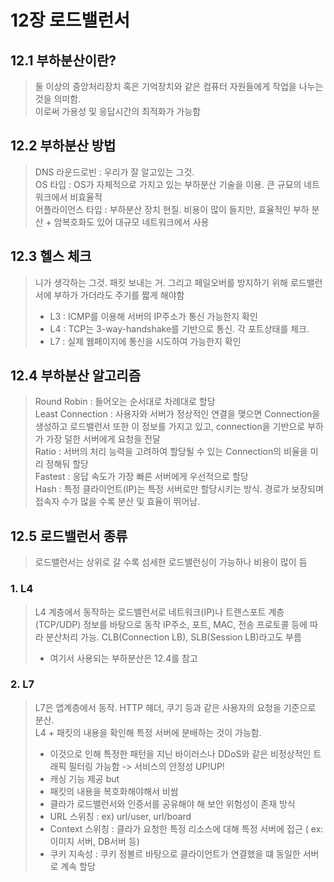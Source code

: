 # 12장 로드밸런서
## 12.1 부하분산이란?
> 둘 이상의 중앙처리장치 혹은 기억장치와 같은 컴퓨터 자원들에게 작업을 나누는 것을 의미함.<br>
> 이로써 가용성 및 응답시간의 최적화가 가능함

## 12.2 부하분산 방법
> DNS 라운드로빈 : 우리가 잘 알고있는 그것.<br>
> OS 타입 : OS가 자체적으로 가지고 있는 부하분산 기술을 이용. 큰 규묘의 네트워크에서 비효율적<br>
> 어플라이언스 타입 : 부하분산 장치 현질. 비용이 많이 들지만, 효율적인 부하 분산 + 암복호화도 있어 대규모 네트워크에서 사용

## 12.3 헬스 체크
> 니가 생각하는 그것. 패킷 보내는 거. 그리고 페일오버를 방지하기 위해 로드밸런서에 부하가 가더라도 주기를 짧게 해야함
>  + L3 : ICMP를 이용해 서버의 IP주소가 통신 가능한지 확인
>  + L4 : TCP는 3-way-handshake를 기반으로 통신. 각 포트상태를 체크.
>  + L7 : 실제 웹페이지에 통신을 시도하여 가능한지 확인

## 12.4 부하분산 알고리즘
> Round Robin : 들어오는 순서대로 차례대로 할당<br>
> Least Connection : 사용자와 서버가 정상적인 연결을 맺으면 Connection을 생성하고 로드밸런서 또한 이 정보를 가지고 있고, connection을 기반으로 부하가 가장 덜한 서버에게 요청을 전달<br>
> Ratio : 서버의 처리 능력을 고려하여 할당될 수 있는 Connection의 비율을 미리 정해둬 할당<br>
> Fastest : 응답 속도가 가장 빠른 서버에게 우선적으로 할당<br>
> Hash : 특정 클라이언트(IP)는 특정 서버로만 할당시키는 방식. 경로가 보장되며 접속자 수가 많을 수록 분산 및 효율이 뛰어남.

## 12.5 로드밸런서 종류
> 로드밸런서는 상위로 갈 수록 섬세한 로드밸런싱이 가능하나 비용이 많이 듬
### 1. L4 
> L4 계층에서 동작하는 로드밸런서로 네트워크(IP)나 트랜스포트 계층(TCP/UDP) 정보를 바탕으로 동작
> IP주소, 포트, MAC, 전송 프로토콜 등에 따라 분산처리 가능. CLB(Connection LB), SLB(Session LB)라고도 부름
>  + 여기서 사용되는 부하분산은 12.4를 참고

### 2. L7
> L7은 앱계층에서 동작. HTTP 헤더, 쿠기 등과 같은 사용자의 요청을 기준으로 분산.<br>
> L4 + 패킷의 내용을 확인해 특정 서버에 분배하는 것이 가능함.
>  + 이것으로 인해 특정한 패턴을 지닌 바이러스나 DDoS와 같은 비정상적인 트래픽 필터링 가능함 -> 서비스의 안정성 UP!UP!
>  + 캐싱 기능 제공
> but
>  + 패킷의 내용을 복호화해야해서 비쌈
>  + 클라가 로드밸런서와 인증서를 공유해야 해 보안 위험성이 존재
> 방식
>  + URL 스위칭 : ex) url/user, url/board
>  + Context 스위칭 : 클라가 요청한 특정 리소스에 대해 특정 서버에 접근 ( ex: 이미지 서버, DB서버 등)
>  + 쿠키 지속성 : 쿠키 정볼르 바탕으로 클라이언트가 연결했을 떄 동일한 서버로 계속 할당


